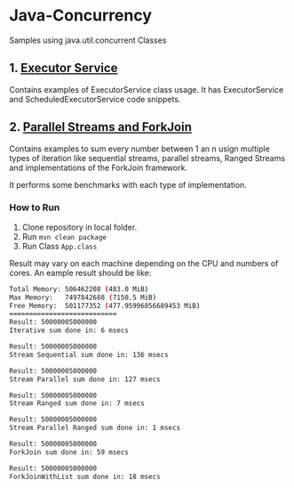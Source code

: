# Java-Concurrency
Samples using java.util.concurrent Classes


## 1. [Executor Service](https://github.com/davidokun/Java-Concurrency/tree/develop/executor-service)

Contains examples of ExecutorService class usage. It has ExecutorService and ScheduledExecutorService code snippets.

## 2. [Parallel Streams and ForkJoin](https://github.com/davidokun/Java-Concurrency/tree/develop/parallel-streams-and-forkjoin)

Contains examples to sum every number between 1 an n usign multiple types of iteration like sequential streams, parallel streams, Ranged Streams and implementations of the ForkJoin framework. 

It performs some benchmarks with each type of implementation.

### How to Run

1. Clone repository in local folder.
2. Run `mvn clean package`
3. Run Class `App.class`

Result may vary on each machine depending on the CPU and numbers of cores. An eample result should be like:

```bash
Total Memory: 506462208 (483.0 MiB)
Max Memory:   7497842688 (7150.5 MiB)
Free Memory:  501177352 (477.95996856689453 MiB)
===========================
Result: 50000005000000
Iterative sum done in: 6 msecs

Result: 50000005000000
Stream Sequential sum done in: 136 msecs

Result: 50000005000000
Stream Parallel sum done in: 127 msecs

Result: 50000005000000
Stream Ranged sum done in: 7 msecs

Result: 50000005000000
Stream Parallel Ranged sum done in: 1 msecs

Result: 50000005000000
ForkJoin sum done in: 59 msecs

Result: 50000005000000
ForkJoinWithList sum done in: 18 msecs
```
